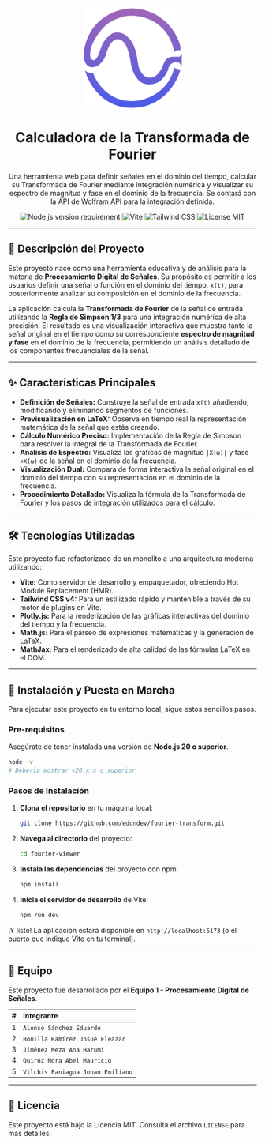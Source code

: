 <div align="center">
  <img src="./assets/logo.svg" alt="Logo del Proyecto" width="200">
  <br/>
  <h1>
    <b>Calculadora de la Transformada de Fourier</b>
  </h1>
  <p>
    Una herramienta web para definir señales en el dominio del tiempo, calcular su Transformada de Fourier mediante integración numérica y visualizar su espectro de magnitud y fase en el dominio de la frecuencia. Se contará con la API de Wolfram API para la integración definida.
  </p>
</div>

<div align="center">
  <img src="https://img.shields.io/badge/Node.js-%3E%3D20-8A2BE2?style=for-the-badge&logo=node.js&logoColor=white" alt="Node.js version requirement">
  <img src="https://img.shields.io/badge/Vite-646CFF?style=for-the-badge&logo=vite&logoColor=white" alt="Vite">
  <img src="https://img.shields.io/badge/Tailwind_CSS-9370DB?style=for-the-badge&logo=tailwind-css&logoColor=white" alt="Tailwind CSS">
  <img src="https://img.shields.io/badge/License-MIT-9370DB?style=for-the-badge" alt="License MIT">
</div>

---

## 📜 Descripción del Proyecto

Este proyecto nace como una herramienta educativa y de análisis para la materia de **Procesamiento Digital de Señales**. Su propósito es permitir a los usuarios definir una señal o función en el dominio del tiempo, `x(t)`, para posteriormente analizar su composición en el dominio de la frecuencia.

La aplicación calcula la **Transformada de Fourier** de la señal de entrada utilizando la **Regla de Simpson 1/3** para una integración numérica de alta precisión. El resultado es una visualización interactiva que muestra tanto la señal original en el tiempo como su correspondiente **espectro de magnitud y fase** en el dominio de la frecuencia, permitiendo un análisis detallado de los componentes frecuenciales de la señal.

---

## ✨ Características Principales

* **Definición de Señales:** Construye la señal de entrada `x(t)` añadiendo, modificando y eliminando segmentos de funciones.
* **Previsualización en LaTeX:** Observa en tiempo real la representación matemática de la señal que estás creando.
* **Cálculo Numérico Preciso:** Implementación de la Regla de Simpson para resolver la integral de la Transformada de Fourier.
* **Análisis de Espectro:** Visualiza las gráficas de magnitud `|X(ω)|` y fase `∠X(ω)` de la señal en el dominio de la frecuencia.
* **Visualización Dual:** Compara de forma interactiva la señal original en el dominio del tiempo con su representación en el dominio de la frecuencia.
* **Procedimiento Detallado:** Visualiza la fórmula de la Transformada de Fourier y los pasos de integración utilizados para el cálculo.

---

## 🛠️ Tecnologías Utilizadas

Este proyecto fue refactorizado de un monolito a una arquitectura moderna utilizando:

* **Vite:** Como servidor de desarrollo y empaquetador, ofreciendo Hot Module Replacement (HMR).
* **Tailwind CSS v4:** Para un estilizado rápido y mantenible a través de su motor de plugins en Vite.
* **Plotly.js:** Para la renderización de las gráficas interactivas del dominio del tiempo y la frecuencia.
* **Math.js:** Para el parseo de expresiones matemáticas y la generación de LaTeX.
* **MathJax:** Para el renderizado de alta calidad de las fórmulas LaTeX en el DOM.

---

## 🚀 Instalación y Puesta en Marcha

Para ejecutar este proyecto en tu entorno local, sigue estos sencillos pasos.

### **Pre-requisitos**

Asegúrate de tener instalada una versión de **Node.js 20 o superior**.

```bash
node -v
# Debería mostrar v20.x.x o superior
````

### **Pasos de Instalación**

1.  **Clona el repositorio** en tu máquina local:

    ```bash
    git clone https://github.com/eddndev/fourier-transform.git
    ```

2.  **Navega al directorio** del proyecto:

    ```bash
    cd fourier-viewer
    ```

3.  **Instala las dependencias** del proyecto con npm:

    ```bash
    npm install
    ```

4.  **Inicia el servidor de desarrollo** de Vite:

    ```bash
    npm run dev
    ```

¡Y listo\! La aplicación estará disponible en `http://localhost:5173` (o el puerto que indique Vite en tu terminal).

-----

## 👥 Equipo

Este proyecto fue desarrollado por el **Equipo 1 - Procesamiento Digital de Señales**.

| \# | Integrante                    |
| :-: | :---------------------------- |
| 1 | `Alonso Sánchez Eduardo`        |
| 2 | `Bonilla Ramírez Josué Eleazar` |
| 3 | `Jiménez Meza Ana Harumi`       |
| 4 | `Quiroz Mora Abel Mauricio`     |
| 5 | `Vilchis Paniagua Johan Emiliano` |

-----

## 📄 Licencia

Este proyecto está bajo la Licencia MIT. Consulta el archivo `LICENSE` para más detalles.